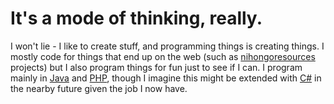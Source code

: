 # It's a mode of thinking, really.

I won't lie - I like to create stuff, and programming things is creating things. I mostly code for things that end up on the web (such as <a href="http://www.nihongoresources.com" target="_blank">nihongoresources</a> projects) but I also program things for fun just to see if I can. I program mainly in <a href="http://java.sun.com" target="_blank">Java</a> and <a href="http://www.php.net" target="_blank">PHP</a>, though I imagine this might be extended with <a href="http://msdn.microsoft.com/en-us/vcsharp/aa336809.aspx" target="_blank">C#</a> in the nearby future given the job I now have.